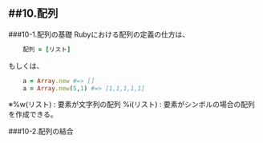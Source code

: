 ##10.配列
------------------------------
###10-1.配列の基礎
Rubyにおける配列の定義の仕方は、

```Ruby 
	配列 = [リスト]
```
もしくは、

```Ruby
	a = Array.new #=> []
	a = Array.new(5,1) #=> [1,1,1,1,1]
```

※%w(リスト) : 要素が文字列の配列
  %i(リスト) : 要素がシンボルの場合の配列を作成できる。

###10-2.配列の結合